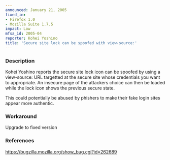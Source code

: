 ```yaml
---
announced: January 21, 2005
fixed_in:
- Firefox 1.0
- Mozilla Suite 1.7.5
impact: Low
mfsa_id: 2005-04
reporter: Kohei Yoshino
title: 'Secure site lock can be spoofed with view-source:'
---
```


<h3>Description</h3>

<p>Kohei Yoshino reports the secure site lock icon can be spoofed by using
a view-source: URL targetted at the secure site whose credentials you want
to appropriate. An insecure page of the attackers choice can then be loaded
while the lock icon shows the previous secure state.</p>
    
<p>This could potentially be abused by phishers to make their fake login sites
appear more authentic.</p>

<h3>Workaround</h3>

<p>Upgrade to fixed version</p>

<h3>References</h3>

<p><a href="https://bugzilla.mozilla.org/show_bug.cgi?id=262689">
https://bugzilla.mozilla.org/show_bug.cgi?id=262689</a></p>



